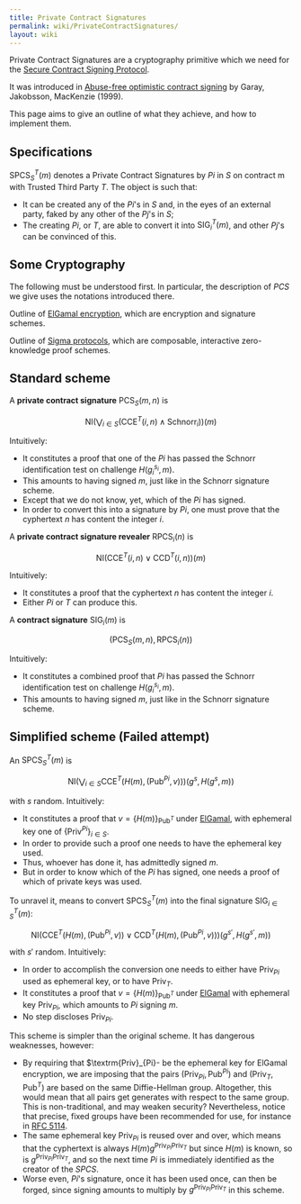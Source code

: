 ```yaml
---
title: Private Contract Signatures
permalink: wiki/PrivateContractSignatures/
layout: wiki
---
```


Private Contract Signatures are a cryptography primitive which we need
for the [Secure Contract Signing
Protocol](/SXP/wiki/SecureContractSigningProtocol "wikilink").

It was introduced in [Abuse-free optimistic contract
signing](http://citeseerx.ist.psu.edu/viewdoc/summary?doi=10.1.1.118.4142)
by Garay, Jakobsson, MacKenzie (1999).

This page aims to give an outline of what they achieve, and how to
implement them.

Specifications
--------------

$\textrm{SPCS}^T_S(m)$ denotes a Private Contract Signatures by $Pi$ in
$S$ on contract m with Trusted Third Party $T$. The object is such that:

-   It can be created any of the $Pi$'s in $S$ and, in the eyes of an
    external party, faked by any other of the $Pj$'s in $S$;
-   The creating $Pi$, or $T$, are able to convert it into
    $\textrm{SIG}^T_{i}(m)$, and other $Pj$'s can be convinced of this.

Some Cryptography
-----------------

The following must be understood first. In particular, the description
of $PCS$ we give uses the notations introduced there.

Outline of [ElGamal encryption](/SXP/wiki/ElGamal "wikilink"), which are
encryption and signature schemes.

Outline of [Sigma protocols](/SXP/wiki/SigmaProtocols "wikilink"), which are
composable, interactive zero-knowledge proof schemes.

Standard scheme
---------------

A **private contract signature** $\textrm{PCS}_S(m,n)$ is

$$\textrm{NI}\left( \bigvee_{i\in S} (\textrm{CCE}^T(i,n)\wedge\textrm{Schnorr}_i) \right)(m)$$

Intuitively:

-   It constitutes a proof that one of the $Pi$ has passed the Schnorr
    identification test on challenge $H(g_i^{s_i},m)$.
-   This amounts to having signed $m$, just like in the Schnorr
    signature scheme.
-   Except that we do not know, yet, which of the $Pi$ has signed.
-   In order to convert this into a signature by $Pi$, one must prove
    that the cyphertext $n$ has content the integer $i$.

A **private contract signature revealer** $\textrm{RPCS}_i(n)$ is

$$\textrm{NI}\left( \textrm{CCE}^T(i,n)\vee\textrm{CCD}^T(i,n) \right)(m)$$

Intuitively:

-   It constitutes a proof that the cyphertext $n$ has content the
    integer $i$.
-   Either $Pi$ or $T$ can produce this.

A **contract signature** $\textrm{SIG}_i(m)$ is

$$\left(\textrm{PCS}_S(m,n),\textrm{RPCS}_i(n)\right)$$

Intuitively:

-   It constitutes a combined proof that $Pi$ has passed the Schnorr
    identification test on challenge $H(g_i^{s_i},m)$.
-   This amounts to having signed $m$, just like in the Schnorr
    signature scheme.

Simplified scheme (Failed attempt)
----------------------------------

An $\textrm{SPCS}^T_S(m)$ is

$$\textrm{NI}\left(\bigvee_{i\in S}\textrm{CCE}^T(H(m),(\textrm{Pub}^{Pi},v))\right)(g^s,H(g^s,m))$$

with $s$ random. Intuitively:

-   It constitutes a proof that $v=\{H(m)\}_{\textrm{Pub}^T}$ under
    [ElGamal](/SXP/wiki/ElGamal "wikilink"), with ephemeral key one of
    $\{\textrm{Priv}^{Pi}\}_{i\in S}$.
-   In order to provide such a proof one needs to have the ephemeral
    key used.
-   Thus, whoever has done it, has admittedly signed $m$.
-   But in order to know which of the $Pi$ has signed, one needs a
    proof of which of private keys was used.

To unravel it, means to convert $\textrm{SPCS}^T_S(m)$ into the final
signature $\textrm{SIG}^T_{i\in S}(m)$:

$$\textrm{NI}\left(\textrm{CCE}^T(H(m),(\textrm{Pub}^{Pi},v))\vee\textrm{CCD}^T(H(m),(\textrm{Pub}^{Pi},v))\right)(g^{s'},H(g^{s'},m))$$

with $s'$ random. Intuitively:

-   In order to accomplish the conversion one needs to either have
    $\textrm{Priv}_{Pi}$ used as ephemeral key, or to have
    $\textrm{Priv}_T$.
-   It constitutes a proof that $v=\{H(m)\}_{\textrm{Pub}^T}$ under
    [ElGamal](/SXP/wiki/ElGamal "wikilink") with ephemeral key
    $\textrm{Priv}_{Pi}$, which amounts to $Pi$ signing $m$.
-   No step discloses $\textrm{Priv}_{Pi}$.

This scheme is simpler than the original scheme. It has dangerous
weaknesses, however:

-   By requiring that $\textrm{Priv}_{Pi}- be the ephemeral key for
    ElGamal encryption, we are imposing that the pairs
    $(\textrm{Priv}_{Pi},\textrm{Pub}^{Pi})$ and
    $(\textrm{Priv}_{T},\textrm{Pub}^{T})$ are based on the same
    Diffie-Hellman group. Altogether, this would mean that all pairs get
    generates with respect to the same group. This is non-traditional,
    and may weaken security? Nevertheless, notice that precise,
    fixed groups have been recommended for use, for instance in [RFC
    5114](http://tools.ietf.org/html/rfc5114#page-4).
-   The same ephemeral key $\textrm{Priv}_{Pi}$ is reused over and
    over, which means that the cyphertext is always
    $H(m)g^{\textrm{Priv}_{Pi}\textrm{Priv}_{T}}$ but since $H(m)$
    is known, so is $g^{\textrm{Priv}_{Pi}\textrm{Priv}_{T}}$, and so
    the next time $Pi$ is immediately identified as the creator of
    the $SPCS$.
-   Worse even, $Pi$'s signature, once it has been used once, can then be
    forged, since signing amounts to multiply by
    $g^{\textrm{Priv}_{Pi}\textrm{Priv}_{T}}$ in this scheme.

